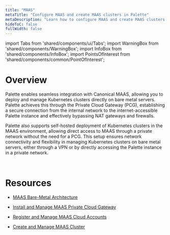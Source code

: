 ```yaml
---
title: "MAAS"
metaTitle: "Configure MAAS and create MAAS clusters in Palette"
metaDescription: "Learn how to configure MAAS and create MAAS clusters in Palette"
hideToC: false
fullWidth: false
---
```


import Tabs from 'shared/components/ui/Tabs';
import WarningBox from 'shared/components/WarningBox';
import InfoBox from 'shared/components/InfoBox';
import PointsOfInterest from 'shared/components/common/PointOfInterest';

# Overview

Palette enables seamless integration with Canonical MAAS, allowing you to deploy and manage Kubernetes clusters directly on bare metal servers. Palette achieves this through the Private Cloud Gateway (PCG), establishing a secure connection from the internal network to the internet-accessible Palette instance and effectively bypassing NAT gateways and firewalls.


Palette also supports self-hosted deployment of Kubernetes clusters in the MAAS environment, allowing direct access to MAAS through a private network without the need for a PCG. This setup ensures network connectivity and flexibility in managing Kubernetes clusters on bare metal servers, either through a VPN or by directly accessing the Palette instance in a private network.

<br />





# Resources

- [MAAS Bare-Metal Architecture](/clusters/data-center/maas/architecture)


- [Install and Manage MAAS Private Cloud Gateway](/clusters/data-center/maas/install-manage-maas-pcg)


- [Register and Manage MAAS Cloud Accounts](/clusters/data-center/maas/register-manage-maas-cloud-accounts)


- [Create and Manage MAAS Cluster](/clusters/data-center/maas/create-manage-maas-clusters)


<br />
<br />

